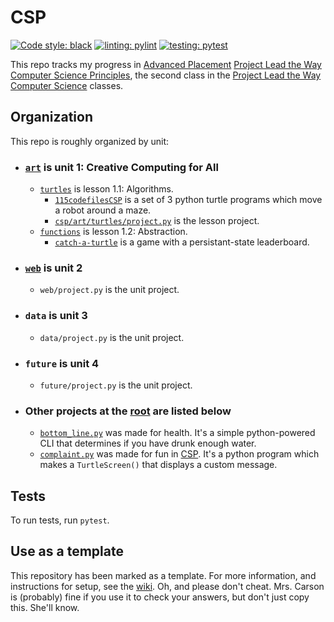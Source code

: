 # CSP

[![Code style: black](https://img.shields.io/badge/code%20style-black-000000.svg)][black] [![linting: pylint](https://img.shields.io/badge/linting-pylint-yellowgreen)][pylint] [![testing: pytest](https://img.shields.io/badge/testing-pytest-orange)][pytest]

This repo tracks my progress in [Advanced Placement][ap] [Project Lead the Way][pltw] [Computer Science Principles][csp], the second class in the [Project Lead the Way Computer Science][pltw csp] classes.

## Organization

This repo is roughly organized by unit:

-   ### [`art`](/csp/art/) is unit 1: Creative Computing for All

    -   [`turtles`][turtles folder] is lesson 1.1: Algorithms.
        -   [`115codefilesCSP`][115codefiles] is a set of 3 python turtle programs which move a robot around a maze.
        -   [`csp/art/turtles/project.py`][turtle project] is the lesson project.
    -   [`functions`][funcs] is lesson 1.2: Abstraction.
        -   [`catch-a-turtle`][catch-a-turtle] is a game with a persistant-state leaderboard.
        

-   ### [`web`](/csp/web/) is unit 2

    -   `web/project.py` is the unit project.

-   ### `data` is unit 3

    -   `data/project.py` is the unit project.

-   ### `future` is unit 4

    -   `future/project.py` is the unit project.

-   ### Other projects at the [root](./csp/) are listed below

    -   [`bottom_line.py`][bottom line] was made for health. It's a simple python-powered CLI that determines if you have drunk enough water.
    -   [`complaint.py`][complaint] was made for fun in [CSP][art]. It's a python program which makes a `TurtleScreen()` that displays a custom message.

## Tests

To run tests, run `pytest`.

## Use as a template
This repository has been marked as a template. For more information, and instructions for setup, see the [wiki][wiki].
Oh, and please don't cheat. Mrs. Carson is (probably) fine if you use it to check your answers, but don't just copy this. She'll know.

[115codefiles]: /csp/art/turtles/115codefilesCSP/
[ap]: https://apstudents.collegeboard.org/
[art]: #art-is-unit-1
[black]: https://github.com/psf/black
[bottom line]: /csp/bottom_line.py
[catch-a-turtle]: /csp/art/functions/catch-a-turtle/
[csp]: https://apstudents.collegeboard.org/courses/ap-computer-science-principles
[complaint]: /csp/compaint.py
[funcs]: /csp/art/functions/
[pltw]: https://www.pltw.org/
[pltw csp]: https://www.pltw.org/our-programs/pltw-computer-science
[pylint]: https://github.com/PyCQA/pylint
[pytest]: https://pytest.org/
[turtles folder]: /csp/art/turtles/
[turtle project]: /csp/art/turtles/project.py
[wiki]: https://github.com/lishaduck/CSP/wiki
